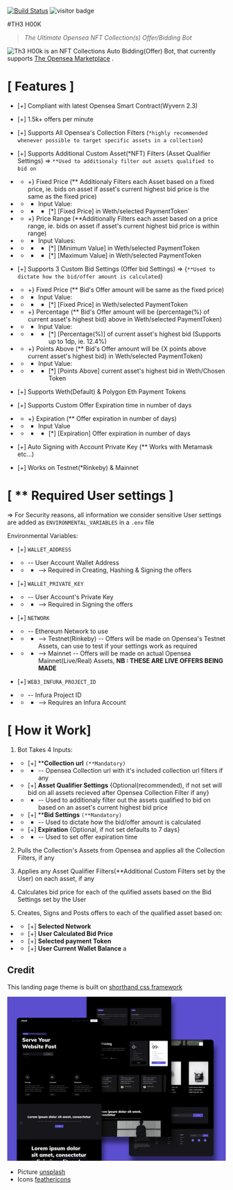 
[![Build Status](https://travis-ci.org/joemccann/dillinger.svg?branch=master)](https://travis-ci.org/joemccann/dillinger) ![visitor badge](https://visitor-badge.glitch.me/badge?page_id=Capt-734gu3.h00k&left_color=white&right_color=purple&left_text=Pirates)

#TH3 H00K
>_The Ultimate_ _Opensea NFT Collection(s) Offer/Bidding Bot_


![Th3 H00k]() is an NFT Collections Auto Bidding(Offer) Bot, that currently supports [The Opensea Marketplace](https://opensea.io) .


[ Features ]
=============
- [+] Compliant with latest Opensea Smart Contract(Wyvern 2.3)

- [+] 1.5k+ offers per minute

- [+] Supports All  Opensea's Collection Filters (`*highly recommended whenever possible to target specific assets in a collection`)

- [+] Supports Additional Custom Asset(*NFT) Filters  (Asset Qualifier Settings) => `**Used to additionaly filter out assets qualified to bid on`
- - +} Fixed Price (** Additionaly Filters each Asset based on a fixed price, ie. bids on asset if asset's current highest bid price is the same as the fixed price)
- - - Input Value:
- - - - [*] [Fixed Price] in Weth/selected PaymentToken`

- - +} Price Range  (**Additionally Filters each asset based on a price range, ie. bids on asset if  asset's current highest bid price is within range)
- - - Input Values:
- - - - [*] [Minimum Value] in Weth/selected PaymentToken
- - - - [*] [Maximum Value] in Weth/selected PaymentToken

- [+] Supports 3 Custom Bid Settings (Offer bid Settings) => {`**Used to dictate how the bid/offer amount is calculated`}
- - +} Fixed Price (** Bid's Offer amount will be same as the fixed price)
- - - Input Value:
- - - - [*] [Fixed Price] in Weth/selected PaymentToken

- - +} Percentage (** Bid's Offer amount will be {percentage(%) of current asset's highest bid} above in Weth/selected PaymentToken)
- - - Input Value:
- - - - [*]  [Percentage(%)] of current asset's highest bid (Supports up to 1dp, ie. 12.4%)

- - +} Points Above (** Bid's Offer amount will be {X points above current asset's highest bid} in Weth/selected PaymentToken)
- - - Input Value:
- - - - [*] [Points Above] current asset's highest bid in Weth/Chosen Token

- [+] Supports Weth(Default) & Polygon Eth Payment Tokens

- [+] Supports Custom Offer Expiration time in number of days
- - +} Expiration (** Offer expiration in number of days)
- - - Input Value
- - - - [*] [Expiration] Offer expiration in number of days
- [+] Auto Signing with Account Private Key (** Works with Metamask etc...)
- [+] Works on Testnet(*Rinkeby) & Mainnet


[ ** Required User settings ]
================================
=> For Security reasons, all information we consider sensitive User settings are added as `ENVIRONMENTAL_VARIABLES` in a `.env` file

Environmental Variables:
- [+] `WALLET_ADDRESS`
- - -- User Account Wallet Address
- - - --> Required in Creating, Hashing & Signing the offers

- [+] `WALLET_PRIVATE_KEY`
- - -- User Account's Private Key
- - -  --> Required in Signing the offers

- [+] `NETWORK`
- - -- Ethereum Network to use
- - - --> Testnet(Rinkeby) -- Offers will be made on Opensea's Testnet Assets, can use to test if your settings work as required
- - - --> Mainnet --  Offers will be made on actual Opensea Mainnet(Live/Real) Assets, **NB : THESE ARE LIVE OFFERS BEING MADE**

- [+] `WEB3_INFURA_PROJECT_ID`
- - -- Infura Project ID
- - - --> Requires an Infura Account

[ How it Work]
=================

1. Bot Takes 4 Inputs:
- - [+] \*\***Collection url** `(**Mandatory)`
- - - -- Opensea Collection url with it's included collection url filters if any

- - [+] **Asset Qualifier Settings** {Optional(recommended), if not set will bid on all assets recieved after Opensea Collection Filter if any}
- - - -- Used to additionaly filter out the assets qualified to bid on based on an asset's current highest bid price

- - [+] \*\***Bid Settings** `(**Mandatory)`
- - - -- Used to dictate how the bid/offer amount is calculated

- - [+] **Expiration** {Optional, if not set defaults to 7 days}
- - - -- Used to set offer expiration time


2. Pulls the Collection's Assets from Opensea and applies all the Collection Filters, if any


3. Applies any Asset Qualifier Filters(\*\*Additional Custom Filters set by the User) on each asset, if any

4. Calculates bid price for each of the qulified assets based on the Bid Settings set by the User

5. Creates, Signs and Posts offers to each of the qualified asset based on:
- - [+] **Selected Network**
- - [+] **User Calculated Bid Price**
- - [+] **Selected payment Token**
- - [+] **User Current Wallet Balance**
a




## Credit

This landing page theme is built on [shorthand css framework](https://github.com/shorthandcss/shorthand)

![preview](/preview.jpg)


* Picture [unsplash](https://unsplash.com)
* Icons [feathericons](https://feathericons.com)
